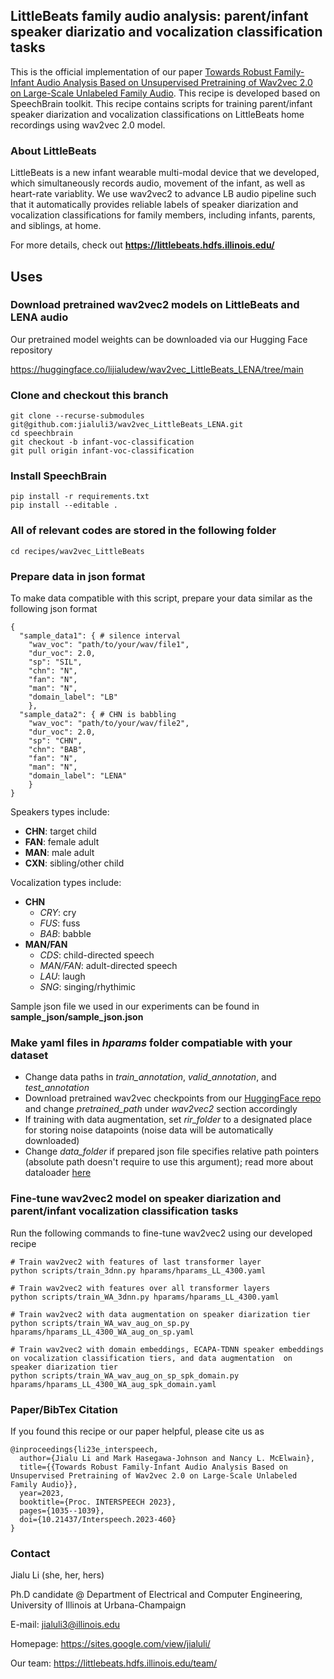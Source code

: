## LittleBeats family audio analysis: parent/infant speaker diarizatio and vocalization classification tasks 
This is the official implementation of our paper [Towards Robust Family-Infant Audio Analysis Based on Unsupervised Pretraining of Wav2vec 2.0 on Large-Scale Unlabeled Family Audio](https://arxiv.org/abs/2305.12530).
This recipe is developed based on SpeechBrain toolkit. This recipe contains scripts for training parent/infant speaker diarization and vocalization classifications on LittleBeats home recordings using wav2vec 2.0 model.

### About LittleBeats
LittleBeats is a new infant wearable multi-modal device that we developed, which simultaneously records audio, movement of the infant, as well as heart-rate variablity. We use wav2vec2 to advance LB audio pipeline such that it automatically provides reliable labels of speaker diarization and vocalization classifications for family members, including infants, parents, and siblings, at home.

For more details, check out **https://littlebeats.hdfs.illinois.edu/**

## Uses

### Download pretrained wav2vec2 models on LittleBeats and LENA audio ###

Our pretrained model weights can be downloaded via our Hugging Face repository

https://huggingface.co/lijialudew/wav2vec_LittleBeats_LENA/tree/main

### Clone and checkout this branch 
```
git clone --recurse-submodules git@github.com:jialuli3/wav2vec_LittleBeats_LENA.git
cd speechbrain
git checkout -b infant-voc-classification
git pull origin infant-voc-classification
```

### Install SpeechBrain
```
pip install -r requirements.txt
pip install --editable .
```
### All of relevant codes are stored in the following folder 
```
cd recipes/wav2vec_LittleBeats
```

### Prepare data in json format ###
To make data compatible with this script, prepare your data similar as the following json format
```
{
  "sample_data1": { # silence interval
    "wav_voc": "path/to/your/wav/file1",
    "dur_voc": 2.0,
    "sp": "SIL",
    "chn": "N",
    "fan": "N",
    "man": "N",
    "domain_label": "LB"
    },
  "sample_data2": { # CHN is babbling
    "wav_voc": "path/to/your/wav/file2",
    "dur_voc": 2.0,
    "sp": "CHN",
    "chn": "BAB",
    "fan": "N",
    "man": "N",
    "domain_label": "LENA"
    }
}
```
Speakers types include:
- **CHN**: target child
- **FAN**: female adult
- **MAN**: male adult
- **CXN**: sibling/other child

Vocalization types include:
- **CHN**
    - *CRY*: cry
    - *FUS*: fuss
    - *BAB*: babble
- **MAN/FAN**
    - *CDS*: child-directed speech
    - *MAN/FAN*: adult-directed speech
    - *LAU*: laugh
    - *SNG*: singing/rhythimic

Sample json file we used in our experiments can be found in **sample_json/sample_json.json**

### Make yaml files in *hparams* folder compatiable with your dataset
- Change data paths in *train_annotation*, *valid_annotation*, and *test_annotation*
- Download pretrained wav2vec checkpoints from our [HuggingFace repo](https://huggingface.co/lijialudew/wav2vec_LittleBeats_LENA/tree/main) and change *pretrained_path* under *wav2vec2* section accordingly
- If training with data augmentation, set *rir_folder* to a designated place for storing noise datapoints (noise data will be automatically downloaded)
- Change *data_folder* if prepared json file specifies relative path pointers (absolute path doesn't require to use this argument); read more about dataloader [here](https://speechbrain.readthedocs.io/en/latest/API/speechbrain.dataio.dataio.html#speechbrain.dataio.dataio.load_data_json)

### Fine-tune wav2vec2 model on speaker diarization and parent/infant vocalization classification tasks ###
Run the following commands to fine-tune wav2vec2 using our developed recipe

```
# Train wav2vec2 with features of last transformer layer
python scripts/train_3dnn.py hparams/hparams_LL_4300.yaml

# Train wav2vec2 with features over all transformer layers
python scripts/train_WA_3dnn.py hparams/hparams_LL_4300.yaml

# Train wav2vec2 with data augmentation on speaker diarization tier
python scripts/train_WA_wav_aug_on_sp.py hparams/hparams_LL_4300_WA_aug_on_sp.yaml

# Train wav2vec2 with domain embeddings, ECAPA-TDNN speaker embeddings on vocalization classification tiers, and data augmentation  on speaker diarization tier
python scripts/train_WA_wav_aug_on_sp_spk_domain.py hparams/hparams_LL_4300_WA_aug_spk_domain.yaml
```

### Paper/BibTex Citation
If you found this recipe or our paper helpful, please cite us as
```
@inproceedings{li23e_interspeech,
  author={Jialu Li and Mark Hasegawa-Johnson and Nancy L. McElwain},
  title={{Towards Robust Family-Infant Audio Analysis Based on Unsupervised Pretraining of Wav2vec 2.0 on Large-Scale Unlabeled Family Audio}},
  year=2023,
  booktitle={Proc. INTERSPEECH 2023},
  pages={1035--1039},
  doi={10.21437/Interspeech.2023-460}
}
```

### Contact
Jialu Li (she, her, hers)

Ph.D candidate @ Department of Electrical and Computer Engineering, University of Illinois at Urbana-Champaign

E-mail: jialuli3@illinois.edu

Homepage: https://sites.google.com/view/jialuli/

Our team: https://littlebeats.hdfs.illinois.edu/team/
